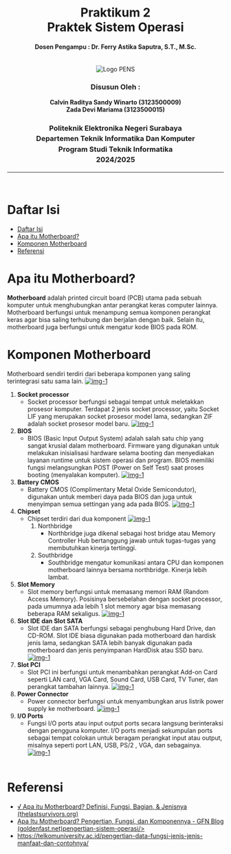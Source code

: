 <div align="center">
  <h1 style="text-align: center;font-weight: bold">Praktikum 2<br>Praktek Sistem Operasi</h1>
  <h4 style="text-align: center;">Dosen Pengampu : Dr. Ferry Astika Saputra, S.T., M.Sc.</h4>
</div>
<br />
<div align="center">
  <img src="../assets/week-1/logo_pens.png" alt="Logo PENS">
  <h3 style="text-align: center;">Disusun Oleh :</h3>
  <p style="text-align: center;">
    <strong>Calvin Raditya Sandy Winarto (3123500009)</strong><br>
    <strong>Zada Devi Mariama (3123500015)</strong>
  </p>

<h3 style="text-align: center;line-height: 1.5">Politeknik Elektronika Negeri Surabaya<br>Departemen Teknik Informatika Dan Komputer<br>Program Studi Teknik Informatika<br>2024/2025</h3>
  <hr>
</div>
<br>

# Daftar Isi

- [Daftar Isi](#daftar-isi)
- [Apa itu Motherboard?](#apa-itu-motherboard)
- [Komponen Motherboard](#komponen-motherboard)
- [Referensi](#referensi)

# Apa itu Motherboard?

  **Motherboard**
    adalah printed circuit board (PCB)  utama pada sebuah komputer untuk menghubungkan antar perangkat keras computer lainnya.
    Motherboard berfungsi untuk menampung semua komponen perangkat keras agar bisa saling terhubung dan berjalan dengan baik. Selain itu, motherboard juga berfungsi untuk mengatur kode BIOS pada ROM.

# Komponen Motherboard

Motherboard sendiri terdiri dari beberapa komponen yang saling terintegrasi satu sama lain.
[![img-1](assets/motherboard/komponen.jpeg)](img)


1) **Socket processor**
    - Socket  processor berfungsi sebagai tempat untuk meletakkan prosesor komputer. Terdapat 2 jenis socket processor, yaitu Socket LIF yang merupakan socket prosesor model lama, sedangkan ZIF adalah socket prosesor model baru.
    [![img-1](assets/motherboard/2.jpg)](img)
2) **BIOS**
    - BIOS (Basic Input Output System) adalah salah satu chip yang sangat krusial dalam motherboard. Firmware yang digunakan untuk melakukan inisialisasi hardware selama booting dan menyediakan layanan runtime untuk sistem operasi dan program. BIOS memiliki fungsi melangsungkan POST (Power on Self Test) saat proses booting (menyalakan komputer).
    [![img-1](assets/motherboard/3.jpg)](img)
3) **Battery CMOS**
    - Battery CMOS (Complimentary Metal Oxide Semicondutor), digunakan untuk memberi daya pada BIOS dan juga untuk menyimpan semua settingan yang ada pada BIOS.
[![img-1](assets/motherboard/4.jpg)](img)
4) **Chipset**
    - Chipset terdiri dari dua komponent
[![img-1](assets/motherboard/5.jpg)](img)
       1. Northbridge
           - Northbridge juga  dikenal sebagai host bridge atau Memory Controller Hub bertanggung jawab untuk tugas-tugas yang membutuhkan kinerja tertinggi.
       2. Southbridge
           - Southbridge mengatur komunikasi antara CPU dan komponen motherboard lainnya bersama northbridge. Kinerja lebih lambat.
5) **Slot Memory**
    - Slot memory berfungsi untuk memasang memori RAM (Random Access Memory). Posisinya bersebelahan dengan socket processor, pada umumnya ada lebih 1 slot memory agar bisa memasang beberapa RAM sekaligus.
    [![img-1](assets/motherboard/6.jpg)](img)
6) **Slot IDE dan Slot SATA**
    - Slot IDE dan SATA berfungsi sebagai penghubung Hard Drive, dan CD-ROM. Slot IDE biasa digunakan pada motherboard dan hardisk jenis lama, sedangkan SATA lebih banyak digunakan pada motherboard dan jenis penyimpanan HardDisk atau SSD baru.
    [![img-1](assets/motherboard/7.jpg)](img)
7)  **Slot PCI**
    - Slot PCI ini berfungsi untuk menambahkan perangkat Add-on Card seperti LAN card, VGA Card, Sound Card, USB Card, TV Tuner, dan perangkat tambahan lainnya.
[![img-1](assets/motherboard/8.jpg)](img)
8)  **Power Connector**
    - Power connector berfungsi untuk menyambungkan arus listrik power supply ke motherboard.
    [![img-1](assets/motherboard/9.jpg)](img)
9)  **I/O Ports**
    - Fungsi I/O ports atau input output ports secara langsung berinteraksi dengan pengguna komputer. I/O ports menjadi sekumpulan ports sebagai tempat colokan untuk beragam perangkat input atau output, misalnya seperti port LAN, USB, PS/2 , VGA, dan sebagainya.
[![img-1](assets/motherboard/10.jpg)](img)
<br><br>


# Referensi

- [√ Apa itu Motherboard? Definisi, Fungsi, Bagian, & Jenisnya (thelastsurvivors.org)](https://www.thelastsurvivors.org/apa-itu-motherboard/)
- [Apa Itu Motherboard? Pengertian, Fungsi, dan Komponennya - GFN Blog (goldenfast.net)pengertian-sistem-operasi/>](https://www.goldenfast.net/blog/apa-itu-motherboard/)
- [<https://telkomuniversity.ac.id/pengertian-data-fungsi-jenis-jenis-manfaat-dan-contohnya/>](https://teknogram.id/kamus/motherboard/)
